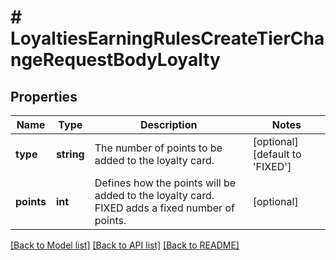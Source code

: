 # # LoyaltiesEarningRulesCreateTierChangeRequestBodyLoyalty

## Properties

Name | Type | Description | Notes
------------ | ------------- | ------------- | -------------
**type** | **string** | The number of points to be added to the loyalty card. | [optional] [default to 'FIXED']
**points** | **int** | Defines how the points will be added to the loyalty card. FIXED adds a fixed number of points. | [optional]

[[Back to Model list]](../../README.md#models) [[Back to API list]](../../README.md#endpoints) [[Back to README]](../../README.md)

